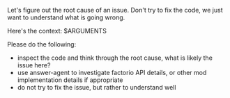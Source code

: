 Let's figure out the root cause of an issue. Don't try to fix the code, we just want to understand what is going wrong.

Here's the context:
$ARGUMENTS

Please do the following:
- inspect the code and think through the root cause, what is likely the issue here?
- use answer-agent to investigate factorio API details, or other mod implementation details if appropriate
- do not try to fix the issue, but rather to understand well

